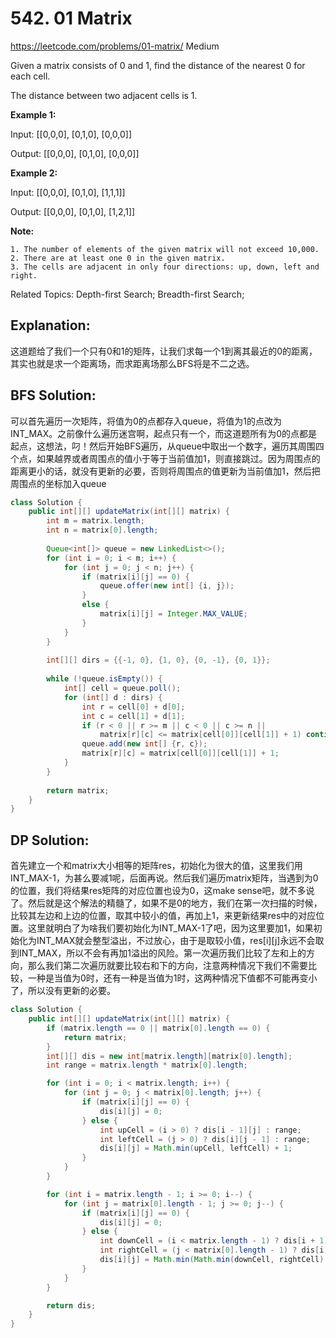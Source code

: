 # 542. 01 Matrix
<https://leetcode.com/problems/01-matrix/>
Medium

Given a matrix consists of 0 and 1, find the distance of the nearest 0 for each cell.

The distance between two adjacent cells is 1.

 

**Example 1:**

Input:
[[0,0,0],
 [0,1,0],
 [0,0,0]]

Output:
[[0,0,0],
 [0,1,0],
 [0,0,0]]

**Example 2:**

Input:
[[0,0,0],
 [0,1,0],
 [1,1,1]]

Output:
[[0,0,0],
 [0,1,0],
 [1,2,1]]
 

**Note:**

    1. The number of elements of the given matrix will not exceed 10,000.
    2. There are at least one 0 in the given matrix.
    3. The cells are adjacent in only four directions: up, down, left and right.

Related Topics: Depth-first Search; Breadth-first Search;


## Explanation: 
这道题给了我们一个只有0和1的矩阵，让我们求每一个1到离其最近的0的距离，其实也就是求一个距离场，而求距离场那么BFS将是不二之选。

## BFS Solution: 
可以首先遍历一次矩阵，将值为0的点都存入queue，将值为1的点改为INT_MAX。之前像什么遍历迷宫啊，起点只有一个，而这道题所有为0的点都是起点，这想法，叼！然后开始BFS遍历，从queue中取出一个数字，遍历其周围四个点，如果越界或者周围点的值小于等于当前值加1，则直接跳过。因为周围点的距离更小的话，就没有更新的必要，否则将周围点的值更新为当前值加1，然后把周围点的坐标加入queue


```java
class Solution {
    public int[][] updateMatrix(int[][] matrix) {
        int m = matrix.length;
        int n = matrix[0].length;
        
        Queue<int[]> queue = new LinkedList<>();
        for (int i = 0; i < m; i++) {
            for (int j = 0; j < n; j++) {
                if (matrix[i][j] == 0) {
                    queue.offer(new int[] {i, j});
                }
                else {
                    matrix[i][j] = Integer.MAX_VALUE;
                }
            }
        }
        
        int[][] dirs = {{-1, 0}, {1, 0}, {0, -1}, {0, 1}};
        
        while (!queue.isEmpty()) {
            int[] cell = queue.poll();
            for (int[] d : dirs) {
                int r = cell[0] + d[0];
                int c = cell[1] + d[1];
                if (r < 0 || r >= m || c < 0 || c >= n || 
                    matrix[r][c] <= matrix[cell[0]][cell[1]] + 1) continue;
                queue.add(new int[] {r, c});
                matrix[r][c] = matrix[cell[0]][cell[1]] + 1;
            }
        }
        
        return matrix;
    }
}
```

## DP Solution: 
首先建立一个和matrix大小相等的矩阵res，初始化为很大的值，这里我们用INT_MAX-1，为甚么要减1呢，后面再说。然后我们遍历matrix矩阵，当遇到为0的位置，我们将结果res矩阵的对应位置也设为0，这make sense吧，就不多说了。然后就是这个解法的精髓了，如果不是0的地方，我们在第一次扫描的时候，比较其左边和上边的位置，取其中较小的值，再加上1，来更新结果res中的对应位置。这里就明白了为啥我们要初始化为INT_MAX-1了吧，因为这里要加1，如果初始化为INT_MAX就会整型溢出，不过放心，由于是取较小值，res[i][j]永远不会取到INT_MAX，所以不会有再加1溢出的风险。第一次遍历我们比较了左和上的方向，那么我们第二次遍历就要比较右和下的方向，注意两种情况下我们不需要比较，一种是当值为0时，还有一种是当值为1时，这两种情况下值都不可能再变小了，所以没有更新的必要。

```java
class Solution {
    public int[][] updateMatrix(int[][] matrix) {
        if (matrix.length == 0 || matrix[0].length == 0) {
            return matrix;
        }
        int[][] dis = new int[matrix.length][matrix[0].length];
        int range = matrix.length * matrix[0].length;

        for (int i = 0; i < matrix.length; i++) {
            for (int j = 0; j < matrix[0].length; j++) {
                if (matrix[i][j] == 0) {
                    dis[i][j] = 0;
                } else {
                    int upCell = (i > 0) ? dis[i - 1][j] : range;
                    int leftCell = (j > 0) ? dis[i][j - 1] : range;
                    dis[i][j] = Math.min(upCell, leftCell) + 1;
                }
            }
        }

        for (int i = matrix.length - 1; i >= 0; i--) {
            for (int j = matrix[0].length - 1; j >= 0; j--) {
                if (matrix[i][j] == 0) {
                    dis[i][j] = 0;
                } else {
                    int downCell = (i < matrix.length - 1) ? dis[i + 1][j] : range;
                    int rightCell = (j < matrix[0].length - 1) ? dis[i][j + 1] : range;
                    dis[i][j] = Math.min(Math.min(downCell, rightCell) + 1, dis[i][j]);
                }
            }
        }

        return dis;        
    }
}
```